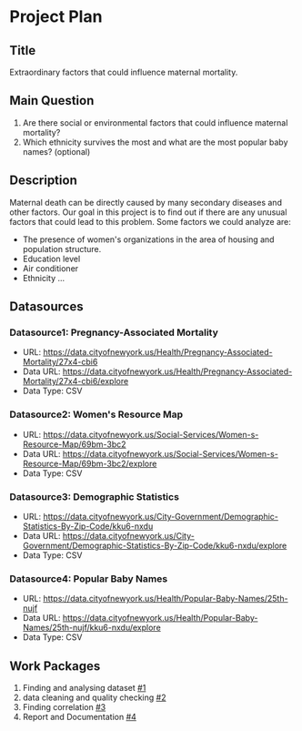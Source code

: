 # Project Plan

## Title
<!-- Give your project a short title. -->
Extraordinary factors that could influence maternal mortality.

## Main Question

<!-- Think about one main question you want to answer based on the data. -->
1. Are there social or environmental factors that could influence maternal mortality?
2. Which ethnicity survives the most and what are the most popular baby names? (optional)

## Description

<!-- Describe your data science project in max. 200 words. Consider writing about why and how you attempt it. -->
Maternal death can be directly caused by many secondary diseases and other factors. Our goal in this project is to find out if there are any unusual factors that could lead to this problem. Some factors we could analyze are:

- The presence of women's organizations in the area of housing and population structure.
- Education level
- Air conditioner
- Ethnicity
...


## Datasources

<!-- Describe each datasources you plan to use in a section. Use the prefic "DatasourceX" where X is the id of the datasource. -->

### Datasource1: Pregnancy-Associated Mortality
* URL: https://data.cityofnewyork.us/Health/Pregnancy-Associated-Mortality/27x4-cbi6
* Data URL: https://data.cityofnewyork.us/Health/Pregnancy-Associated-Mortality/27x4-cbi6/explore
* Data Type: CSV

### Datasource2: Women's Resource Map
* URL: https://data.cityofnewyork.us/Social-Services/Women-s-Resource-Map/69bm-3bc2
* Data URL: https://data.cityofnewyork.us/Social-Services/Women-s-Resource-Map/69bm-3bc2/explore
* Data Type: CSV

### Datasource3: Demographic Statistics
* URL: https://data.cityofnewyork.us/City-Government/Demographic-Statistics-By-Zip-Code/kku6-nxdu
* Data URL: https://data.cityofnewyork.us/City-Government/Demographic-Statistics-By-Zip-Code/kku6-nxdu/explore
* Data Type: CSV

### Datasource4: Popular Baby Names
* URL: https://data.cityofnewyork.us/Health/Popular-Baby-Names/25th-nujf
* Data URL: https://data.cityofnewyork.us/Health/Popular-Baby-Names/25th-nujf/kku6-nxdu/explore
* Data Type: CSV


## Work Packages

<!-- List of work packages ordered sequentially, each pointing to an issue with more details. -->

1. Finding and analysing dataset [#1][i1]
2. data cleaning and quality checking [#2][i2]
3. Finding correlation [#3][i3]
4. Report and Documentation [#4][i4]

[i1]: https://github.com/oninach/made-template-ws2324/issues/1
[i2]: https://github.com/oninach/made-template-ws2324/issues/2
[i3]: https://github.com/oninach/made-template-ws2324/issues/3
[i4]: https://github.com/oninach/made-template-ws2324/issues/4